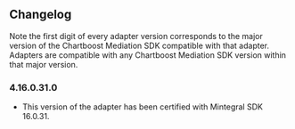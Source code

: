 ## Changelog

Note the first digit of every adapter version corresponds to the major version of the Chartboost Mediation SDK compatible with that adapter. 
Adapters are compatible with any Chartboost Mediation SDK version within that major version.

### 4.16.0.31.0
- This version of the adapter has been certified with Mintegral SDK 16.0.31.

